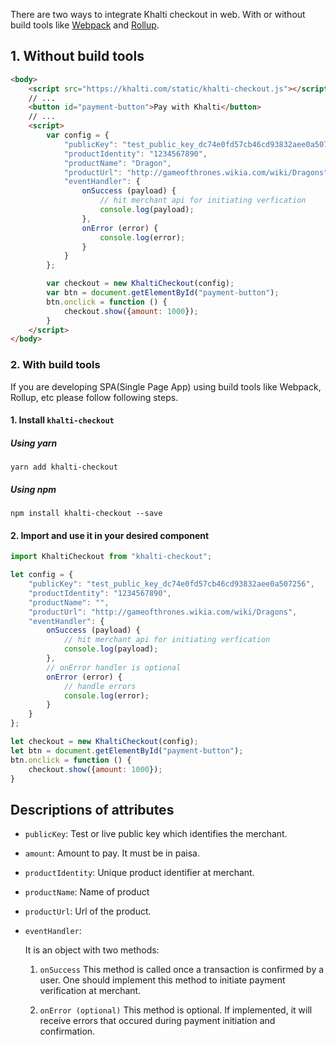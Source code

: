 There are two ways to integrate Khalti checkout in web.
With or without build tools like [Webpack](https://github.com/webpack/webpack) and [Rollup](https://github.com/rollup/rollup).

## 1. Without build tools

```html
<body>
	<script src="https://khalti.com/static/khalti-checkout.js"></script>
	// ...
	<button id="payment-button">Pay with Khalti</button>
	// ...
	<script>
		var config = {
			"publicKey": "test_public_key_dc74e0fd57cb46cd93832aee0a507256",
			"productIdentity": "1234567890",
			"productName": "Dragon",
			"productUrl": "http://gameofthrones.wikia.com/wiki/Dragons",
			"eventHandler": {
				onSuccess (payload) {
					// hit merchant api for initiating verfication
					console.log(payload);
				},
				onError (error) {
					console.log(error);
				}
			}
		};

		var checkout = new KhaltiCheckout(config);
		var btn = document.getElementById("payment-button");
		btn.onclick = function () {
			checkout.show({amount: 1000});
		}
	</script>
</body>
```

### 2. With build tools
If you are developing SPA(Single Page App) using build tools like Webpack, Rollup, etc
please follow following steps.

#### 1. Install `khalti-checkout`
##### Using yarn
`yarn add khalti-checkout`

##### Using npm
`npm install khalti-checkout --save`

#### 2. Import and use it in your desired component
```javascript
import KhaltiCheckout from "khalti-checkout";

let config = {
	"publicKey": "test_public_key_dc74e0fd57cb46cd93832aee0a507256",
	"productIdentity": "1234567890",
	"productName": "",
	"productUrl": "http://gameofthrones.wikia.com/wiki/Dragons",
	"eventHandler": {
		onSuccess (payload) {
			// hit merchant api for initiating verfication
			console.log(payload);
		},
		// onError handler is optional
		onError (error) {
			// handle errors
			console.log(error);
		}
	}
};

let checkout = new KhaltiCheckout(config);
let btn = document.getElementById("payment-button");
btn.onclick = function () {
	checkout.show({amount: 1000});
}
```


## Descriptions of attributes

- `publicKey`: Test or live public key which identifies the merchant.

- `amount`: Amount to pay. It must be in paisa.

- `productIdentity`: Unique product identifier at merchant.

- `productName`: Name of product

- `productUrl`: Url of the product.

- `eventHandler`:
	
	It is an object with two methods:

	1. `onSuccess`
		This method is called once a transaction is confirmed by a user.
		One should implement this method to initiate payment verification at merchant.

	2. `onError (optional)`
		This method is optional. If implemented, it will receive errors that occured during payment initiation and confirmation.
	
